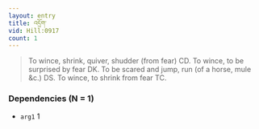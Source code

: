 ```yaml
---
layout: entry
title: འདྲོག་
vid: Hill:0917
count: 1
---
```

> To wince, shrink, quiver, shudder (from fear) CD\. To wince, to be surprised by fear DK\. To be scared and jump, run (of a horse, mule &c\.) DS\. To wince, to shrink from fear TC\.


### Dependencies (N = 1)
* `arg1` 1
